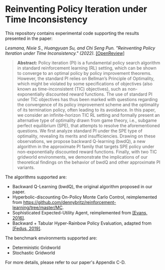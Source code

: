 # Reinventing Policy Iteration under Time Inconsistency

This repository contains experimental code supporting the results presented in the paper: 

*Lesmana, Nixie S., Huangyuan Su, and Chi Seng Pun. "Reinventing Policy Iteration under Time Inconsistency." (2022).* [\[OpenReview\]](https://openreview.net/forum?id=bN2vWLTh0P)

> **Abstract:** Policy iteration (PI) is a fundamental policy search algorithm in standard reinforcement learning (RL) setting, which can be shown to converge to an optimal policy by policy improvement theorems. However, the standard PI relies on Bellman’s Principle of Optimality, which might be violated by some specifications of objectives (also known as time-inconsistent (TIC) objectives), such as non-exponentially discounted reward functions. The use of standard PI under TIC objectives has thus been marked with questions regarding the convergence of its policy improvement scheme and the optimality of its termination policy, often leading to its avoidance. In this paper, we consider an infinite-horizon TIC RL setting and formally present an alternative type of optimality drawn from game theory, i.e., subgame perfect equilibrium (SPE), that attempts to resolve the aforementioned questions. We first analyze standard PI under the SPE type of optimality, revealing its merits and insufficiencies. Drawing on these observations, we propose backward Q-learning (bwdQ), a new algorithm in the approximate PI family that targets SPE policy under non-exponentially discounted reward functions. Finally, with two TIC gridworld environments, we demonstrate the implications of our theoretical findings on the behavior of bwdQ and other approximate PI variants.

The algorithms supported are:
- Backward Q-Learning (bwdQ), the original algorithm proposed in our paper.
- Hyperbolic-discounting On-Policy Monte Carlo Control, reimplemented from https://github.com/dennybritz/reinforcement-learning/tree/master/MC.
- Sophisticated Expected-Utility Agent, reimplemented from [\[Evans, 2016\]](https://arxiv.org/abs/1512.05832).
- Backward + Tabular Hyper-Rainbow Policy Evaluation, adapted from [\[Fedus, 2019\]](https://arxiv.org/abs/1902.06865).

The benchmark environments supported are:
- Deterministic Gridworld
- Stochastic Gridworld

For more details, please refer to our paper's Appendix C-D.
